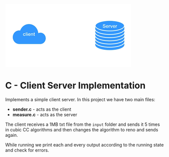 ![alt text](docs/intro.gif)
# C - Client Server Implementation

Implements a simple client server. In this project we have two main files:
- **sender.c** - acts as the client
- **measure.c** - acts as the server

The client receives a 1MB txt file from the `input` folder and sends it 5 times in cubic CC algorithms and then changes the algorithm to reno and sends again.

While running we print each and every output according to the running state and check for errors.